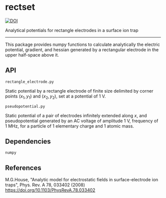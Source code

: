 # rectset

[![DOI](https://zenodo.org/badge/659181965.svg)](https://zenodo.org/badge/latestdoi/659181965)

Analytical potentials for rectangle electrodes in a surface ion trap

---

This package provides numpy functions to calculate analytically the electric potential, gradient, and hessian generated by a rectangular electrode in the upper half-space above it.

## API

`rectangle_electrode.py`

Static potential by a rectangle electrode of finite size delimited by corner points $(x_1, y_1)$ and $(x_2, y_2)$, set at a potential of 1 V.

`pseudopotential.py`

Static potential of a pair of electrodes infinitely extended along $x$, and pseudopotential generated by an AC voltage of amplitude 1 V, frequency of 1 MHz, for a particle of 1 elementary charge and 1 atomic mass.

## Dependencies

`numpy`

## References

M.G.House, "Analytic model for electrostatic fields in surface-electrode ion traps", Phys. Rev. A 78, 033402 (2008) <https://doi.org/10.1103/PhysRevA.78.033402>
